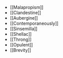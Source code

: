 - [[Malapropism]]
- [[Clandestine]]
- [[Aubergine]]  
- [[Contemporaneously]]  
- [[Sinsemilla]]  
- [[Shellac]]  
- [[Throng]]  
- [[Opulent]]
- [[Brevity]]